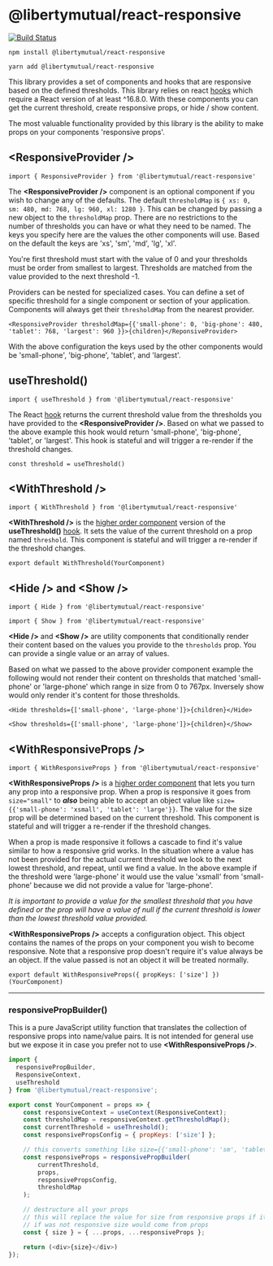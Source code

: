 # @libertymutual/react-responsive

[![Build Status](https://travis-ci.com/libertymutual/react-responsive.svg?branch=master)](https://travis-ci.com/libertymutual/react-responsive)

`npm install @libertymutual/react-responsive`

`yarn add @libertymutual/react-responsive`

This library provides a set of components and hooks that are responsive based on the defined thresholds. This library relies on react [hooks](https://reactjs.org/docs/hooks-overview.html) which require a React version of at least ^16.8.0.  With these components you can get the current threshold, create responsive props, or hide / show content.

The most valuable functionality provided by this library is the ability to make props on your components 'responsive props'.

## <ResponsiveProvider \/>

`import { ResponsiveProvider } from '@libertymutual/react-responsive'`

The **<ResponsiveProvider \/>** component is an optional component if you wish to change any of the defaults. The default `thresholdMap` is `{ xs: 0, sm: 480, md: 768, lg: 960, xl: 1280 }`. This can be changed by passing a new object to the `thresholdMap` prop. There are no restrictions to the number of thresholds you can have or what they need to be named. The keys you specify here are the values the other components will use. Based on the default the keys are 'xs', 'sm', 'md', 'lg', 'xl'.

You're first threshold must start with the value of 0 and your thresholds must be order from smallest to largest. Thresholds are matched from the value provided to the next threshold -1.

Providers can be nested for specialized cases. You can define a set of specific threshold for a single component or section of your application. Components will always get their `thresholdMap` from the nearest provider.

`<ResponsiveProvider thresholdMap={{'small-phone': 0, 'big-phone': 480, 'tablet': 768, 'largest': 960 }}>{children}</ReponsiveProvider>`

With the above configuration the keys used by the other components would be 'small-phone', 'big-phone', 'tablet', and 'largest'.

## useThreshold()

`import { useThreshold } from '@libertymutual/react-responsive'`

The React [hook](https://reactjs.org/docs/hooks-overview.html) returns the current threshold value from the thresholds you have provided to the **<ResponsiveProvider \/>**. Based on what we passed to the above example this hook would return 'small-phone', 'big-phone', 'tablet', or 'largest'. This hook is stateful and will trigger a re-render if the threshold changes.

`const threshold = useThreshold()`

## <WithThreshold \/>

`import { WithThreshold } from '@libertymutual/react-responsive'`

**<WithThreshold \/>** is the [higher order component](https://reactjs.org/docs/higher-order-components.html) version of the **useThreshold()** [hook](https://reactjs.org/docs/hooks-overview.html). It sets the value of the current threshold on a prop named `threshold`. This component is stateful and will trigger a re-render if the threshold changes.

`export default WithThreshold(YourComponent)`

## <Hide \/> and <Show \/>

`import { Hide } from '@libertymutual/react-responsive'`

`import { Show } from '@libertymutual/react-responsive'`

**<Hide \/>** and **<Show \/>** are utility components that conditionally render their content based on the values you provide to the `thresholds` prop. You can provide a single value or an array of values.

Based on what we passed to the above provider component example the following would not render their content on thresholds that matched 'small-phone' or 'large-phone' which range in size from 0 to 767px. Inversely show would only render it's content for those thresholds.

`<Hide thresholds={['small-phone', 'large-phone']}>{children}</Hide>`

`<Show thresholds={['small-phone', 'large-phone']}>{children}</Show>`

## <WithResponsiveProps \/>

`import { WithResponsiveProps } from '@libertymutual/react-responsive'`

**<WithResponsiveProps \/>** is a [higher order component](https://reactjs.org/docs/higher-order-components.html) that lets you turn any prop into a responsive prop. When a prop is responsive it goes from `size="small"` to **_also_** being able to accept an object value like `size={{'small-phone': 'xsmall', 'tablet': 'large'}}`. The value for the size prop will be determined based on the current threshold. This component is stateful and will trigger a re-render if the threshold changes.

When a prop is made responsive it follows a cascade to find it's value similar to how a responsive grid works. In the situation where a value has not been provided for the actual current threshold we look to the next lowest threshold, and repeat, until we find a value. In the above example if the threshold were 'large-phone' it would use the value 'xsmall' from 'small-phone' because we did not provide a value for 'large-phone'.

_It is important to provide a value for the smallest threshold that you have defined or the prop will have a value of null if the current threshold is lower than the lowest threshold value provided._

**<WithResponsiveProps \/>** accepts a configuration object. This object contains the names of the props on your component you wish to become responsive. Note that a responsive prop doesn't require it's value always be an object. If the value passed is not an object it will be treated normally.

`export default WithResponsiveProps({ propKeys: ['size'] })(YourComponent)`

---

### responsivePropBuilder()

This is a pure JavaScript utility function that translates the collection of responsive props into name/value pairs. It is not intended for general use but we expose it in case you prefer not to use **<WithResponsiveProps \/>**.

```js
import {
  responsivePropBuilder,
  ResponsiveContext,
  useThreshold
} from '@libertymutual/react-responsive';

export const YourComponent = props => {
    const responsiveContext = useContext(ResponsiveContext);
    const thresholdMap = responsiveContext.getThresholdMap();
    const currentThreshold = useThreshold();
    const responsivePropsConfig = { propKeys: ['size'] };

    // this converts something like size={{'small-phone': 'sm', 'tablet': 'lg'}} to {size:'sm'} if the current threshold was 'small-phone'
    const responsiveProps = responsivePropBuilder(
        currentThreshold,
        props,
        responsivePropsConfig,
        thresholdMap
    );

    // destructure all your props
    // this will replace the value for size from responsive props if it was responsive
    // if was not responsive size would come from props
    const { size } = { ...props, ...responsiveProps };

    return (<div>{size}</div>)
});
```
